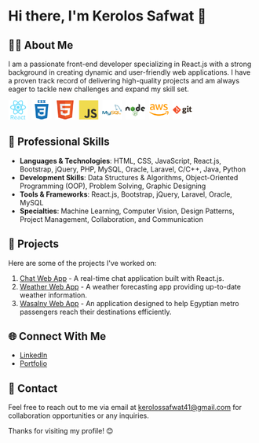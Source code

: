 <h1>Hi there, I'm Kerolos Safwat  👋</h1>

<h2>👨‍💻 About Me</h2>
<p>
  I am a passionate front-end developer specializing in React.js with a strong background in creating dynamic and user-friendly web applications. I have a proven track record of delivering high-quality projects and am always eager to tackle new challenges and expand my skill set.
</p>
<div>
  <img src="https://github.com/devicons/devicon/blob/master/icons/react/react-original-wordmark.svg" title="React" alt="React" width="40" height="40"/>&nbsp;
  <img src="https://github.com/devicons/devicon/blob/master/icons/css3/css3-plain-wordmark.svg"  title="CSS3" alt="CSS" width="40" height="40"/>&nbsp;
  <img src="https://github.com/devicons/devicon/blob/master/icons/html5/html5-original.svg" title="HTML5" alt="HTML" width="40" height="40"/>&nbsp;
  <img src="https://github.com/devicons/devicon/blob/master/icons/javascript/javascript-original.svg" title="JavaScript" alt="JavaScript" width="40" height="40"/>&nbsp;
  <img src="https://github.com/devicons/devicon/blob/master/icons/mysql/mysql-original-wordmark.svg" title="MySQL"  alt="MySQL" width="40" height="40"/>&nbsp;
  <img src="https://github.com/devicons/devicon/blob/master/icons/nodejs/nodejs-original-wordmark.svg" title="NodeJS" alt="NodeJS" width="40" height="40"/>&nbsp;
  <img src="https://github.com/devicons/devicon/blob/master/icons/amazonwebservices/amazonwebservices-plain-wordmark.svg" title="AWS" alt="AWS" width="40" height="40"/>&nbsp;
  <img src="https://github.com/devicons/devicon/blob/master/icons/git/git-original-wordmark.svg" title="Git" **alt="Git" width="40" height="40"/>
</div>
<h2>💼 Professional Skills</h2>
<ul>
  <li><strong>Languages & Technologies</strong>: HTML, CSS, JavaScript, React.js, Bootstrap, jQuery, PHP, MySQL, Oracle, Laravel, C/C++, Java, Python</li>
  <li><strong>Development Skills</strong>: Data Structures & Algorithms, Object-Oriented Programming (OOP), Problem Solving, Graphic Designing</li>
  <li><strong>Tools & Frameworks</strong>: React.js, Bootstrap, jQuery, Laravel, Oracle, MySQL</li>
  <li><strong>Specialties</strong>: Machine Learning, Computer Vision, Design Patterns, Project Management, Collaboration, and Communication</li>
</ul>

<h2>🚀 Projects</h2>
<p>Here are some of the projects I've worked on:</p>
<ol>
  <li><a href="https://kerolos-web-chat.vercel.app/" target="_blank">Chat Web App</a> - A real-time chat application built with React.js.</li>
  <li><a href="https://kerolos-weather-app.vercel.app/" target="_blank">Weather Web App</a> - A weather forecasting app providing up-to-date weather information.</li>
  <li><a href="https://wasalny.vercel.app/" target="_blank">Wasalny Web App</a> - An application designed to help Egyptian metro passengers reach their destinations efficiently.</li>
</ol>

 

<h2>🌐 Connect With Me</h2>
<ul>
  <li><a href="https://www.linkedin.com/in/kerolos-safwat-gr/" target="_blank">LinkedIn</a></li>
  <li><a href="https://kerolos-portfolio.vercel.app/" target="_blank">Portfolio</a></li>
</ul>

<h2>📧 Contact</h2>
<p>
  Feel free to reach out to me via email at <a href="mailto:kerolossafwat41@gmail.com">kerolossafwat41@gmail.com</a> for collaboration opportunities or any inquiries.
</p>

<p>Thanks for visiting my profile! 😊</p>
